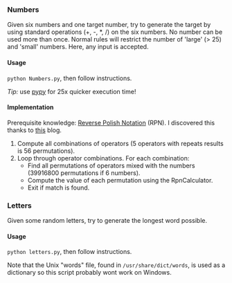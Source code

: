 ### Numbers

Given six numbers and one target number, try to generate the target by using standard operations (+, -, *, /) on the six numbers. No number can be used more than once.
Normal rules will restrict the number of 'large' (> 25) and 'small' numbers. Here, any input is accepted.

#### Usage 

`python Numbers.py`, then follow instructions. 

_Tip:_ use [pypy](https://pypy.org) for 25x quicker execution time! 

#### Implementation

Prerequisite knowledge: [Reverse Polish Notation](https://en.wikipedia.org/wiki/Reverse_Polish_notation) (RPN). I discovered this thanks
to [this](http://www.datagenetics.com/blog/august32014/index.html) blog.

1. Compute all combinations of operators (5 operators with repeats results is 56 permutations).
2. Loop through operator combinations. For each combination:
    - Find all permutations of operators mixed with the numbers (39916800 permutations if 6 numbers).
    - Compute the value of each permutation using the RpnCalculator.
    - Exit if match is found.

### Letters

Given some random letters, try to generate the longest word possible.

#### Usage
`python letters.py`, then follow instructions. 

Note that the Unix "words" file, found in `/usr/share/dict/words`, is used as a dictionary so this script probably wont work on Windows.

